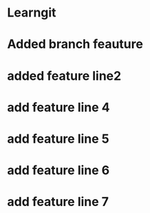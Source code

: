 # Learngit
# Added branch feauture
# added feature line2
# add feature line 4
# add feature line 5
# add feature line 6
# add feature line 7
